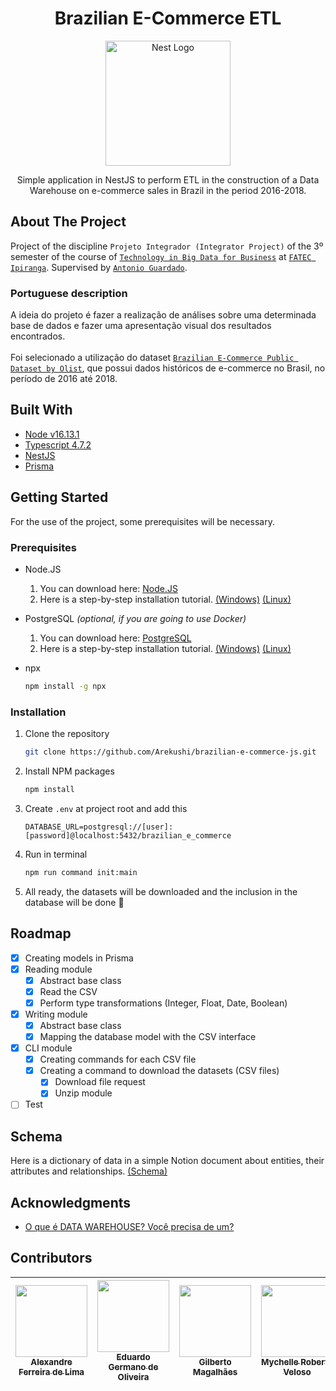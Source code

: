 <h1 align="center">
  Brazilian E-Commerce ETL
</h1>

<p align="center">
  <a href="#" target="blank">
    <img src="https://upload.wikimedia.org/wikipedia/en/thumb/0/05/Flag_of_Brazil.svg/720px-Flag_of_Brazil.svg.png?20111003040251" width="200" alt="Nest Logo" />
  </a>
</p>

<p align="center">
  Simple application in NestJS to perform ETL in the construction of a Data Warehouse on e-commerce sales in Brazil in the period 2016-2018.
</p>

## About The Project
Project of the discipline `Projeto Integrador (Integrator Project)` of the 3º semester of the course of [`Technology in Big Data for Business`][big_data_course] at [`FATEC Ipiranga`][fatec_ipiranga]. Supervised by [`Antonio Guardado`](mailto:antonio.guardado01@fatec.sp.gov.br).

### Portuguese description
A ideia do projeto é fazer a realização de análises sobre uma determinada base de dados e fazer uma apresentação visual dos resultados encontrados.
<br><br>
Foi selecionado a utilização do dataset [`Brazilian E-Commerce Public Dataset by Olist`][dataset], que possui dados históricos de e-commerce no Brasil, no período de 2016 até 2018.


## Built With
- [Node v16.13.1][node16]
- [Typescript 4.7.2][typescript4]
- [NestJS][nestjs]
- [Prisma][prisma]

## Getting Started
For the use of the project, some prerequisites will be necessary.

### Prerequisites
* Node.JS
  1. You can download here: [Node.JS][nodejs_url]
  2. Here is a step-by-step installation tutorial. [(Windows)][nodejs_tutorial_windows] [(Linux)][nodejs_tutorial_linux]
* PostgreSQL _(optional, if you are going to use Docker)_
  1. You can download here: [PostgreSQL][postgresql_url]
  2. Here is a step-by-step installation tutorial. [(Windows)][postgresql_tutorial_windows] [(Linux)][postgresql_tutorial_linux]

* npx
  ```sh
  npm install -g npx
  ```

### Installation

1. Clone the repository
   ```sh
   git clone https://github.com/Arekushi/brazilian-e-commerce-js.git
   ```
2. Install NPM packages
    ```sh
    npm install
    ```
3. Create `.env` at project root and add this
    ```env
    DATABASE_URL=postgresql://[user]:[password]@localhost:5432/brazilian_e_commerce
    ```
4. Run in terminal
   ```sh
   npm run command init:main
   ```
5. All ready, the datasets will be downloaded and the inclusion in the database will be done 🎉

## Roadmap
- [x] Creating models in Prisma
- [x] Reading module
  - [x] Abstract base class
  - [x] Read the CSV
  - [x] Perform type transformations (Integer, Float, Date, Boolean)
- [x] Writing module
  - [x] Abstract base class
  - [x] Mapping the database model with the CSV interface 
- [x] CLI module
  - [x] Creating commands for each CSV file
  - [x] Creating a command to download the datasets (CSV files)
    - [x] Download file request 
    - [x] Unzip module 
- [ ]  Test

## Schema
Here is a dictionary of data in a simple Notion document about entities, their attributes and relationships. [(Schema)][schema]

## Acknowledgments
* [O que é DATA WAREHOUSE? Você precisa de um?][datawarehouse_simple_tutorial_video]

## Contributors
| [<div><img width=115 src="https://avatars.githubusercontent.com/u/54884313?v=4"><br><sub>Alexandre Ferreira de Lima</sub></div>][arekushi] |[<div><img width=115 src="https://avatars.githubusercontent.com/u/90634869?v=4"><br><sub>Eduardo Germano de Oliveira</sub></div>][eduardo] |  [<div><img width=115 src="https://avatars.githubusercontent.com/u/90637608?v=4"><br><sub>Gilberto Magalhães</sub></div>][gilberto] | [<div><img width=115 src="https://avatars.githubusercontent.com/u/86978502?v=4"><br><sub>Mychelle Roberto Veloso</sub></div>][mychelle] | [<div><img width=115 src="https://avatars.githubusercontent.com/u/90654164?v=4"><br><sub>Diego Silva Neves</sub></div>][diego] | [<div><img width=115 src="https://avatars.githubusercontent.com/u/91035018?v=4"><br><sub>Ana Carolina Ferreira de Camargo</sub></div>][ana] |
| :---: | :---: | :---: | :---: | :---: | :---: |

<!-- [Build With] -->
[nestjs]: https://nestjs.com/
[prisma]: https://www.prisma.io/
[node16]: https://nodejs.org/dist/latest-v16.x/docs/api/
[typescript4]: https://www.typescriptlang.org/

<!-- [Some links] -->
[schema]: https://arekushi.notion.site/Schema-050137d1ccdf4713a2e0c84cda16d9b7
[dataset]: https://www.kaggle.com/datasets/olistbr/brazilian-ecommerce
[fatec_ipiranga]: https://fatecipiranga.edu.br/
[big_data_course]: https://fatecipiranga.edu.br/curso-superior-de-tecnologia-em-big-data-para-negocios/

[postgresql_url]: https://www.enterprisedb.com/downloads/postgres-postgresql-downloads
[postgresql_tutorial_windows]: https://www.guru99.com/download-install-postgresql.html
[postgresql_tutorial_linux]: https://sqlserverguides.com/postgresql-installation-on-linux/

[nodejs_url]: https://nodejs.org/en/download/
[nodejs_tutorial_windows]: https://www.edureka.co/blog/node-js-installation/
[nodejs_tutorial_linux]: https://www.geeksforgeeks.org/installation-of-node-js-on-linux/

<!-- Acknowledgments -->
[datawarehouse_simple_tutorial_video]: https://www.youtube.com/watch?v=Q81zwSmaJo0

<!-- [Constributors] -->
[arekushi]: https://github.com/Arekushi
[eduardo]: https://github.com/EduardoGermanoOliveira
[gilberto]: https://github.com/Gil-BigData
[mychelle]: https://github.com/mychveloso
[diego]: https://github.com/nevesbattousai
[ana]: https://github.com/Anakaita
